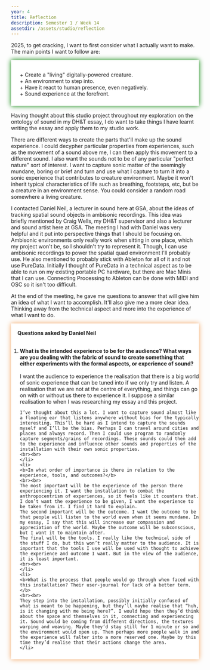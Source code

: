 ```yaml
---
year: 4
title: Reflection
description: Semester 1 / Week 14
assetdir: /assets/studio/reflection
---
```

2025, to get cracking, I want to first consider what I actually want to make.
The main points I want to follow are:

<div class="" style="padding: 0px 0px 10px; filter: drop-shadow(0px 0px 7px green); background-color: white;">
<br>
<ul style="list-style-type: none;">
    <li> + Create a "living" digitally-powered creature.</li>
    <li> + An environment to step into.</li>
    <li> + Have it react to human presence, even negatively.</li>
    <li> + Sound experience at the forefront.</li>
</ul>
</div>
<br>
Having thought about this studio project throughout my exploration on the ontology of sound in my DH&T essay, I do want to take things I have learnt writing the essay and apply them to my studio work. 

There are different ways to create the parts that'll make up the sound experience. I could decypher particular properties from experiences, such as the movement of a sound above me, I can then apply this movement to a different sound. I also want the sounds not to be of any particular "perfect nature" sort of interest. I want to capture sonic matter of the seemingly mundane, boring or brief and turn and use what I capture to turn it into a sonic experience that contributes to creature environment. Maybe it won't inherit typical characteristics of life such as breathing, footsteps, etc, but be a creature in an environment sense. You could consider a random road somewhere a living creature.

I contacted Daniel Neil, a lecturer in sound here at GSA, about the ideas of tracking spatial sound objects in ambisonic recordings. This idea was briefly mentioned by Craig Wells, my DH&T supervisor and also a lecturer and sound artist here at GSA. The meeting I had with Daniel was very helpful and it put into perspective things that I should be focusing on. Ambisonic environments only really work when sitting in one place, which my project won't be, so I shouldn't try to represent it. Though, I can use ambisonic recordings to power the spatial quad environment I'll probably use. He also mentioned to probably stick with Ableton for all of it and not use PureData. Initially I thought of PureData in a technical aspect as to be able to run on my existing portable PC hardware, but there are Mac Minis that I can use. Connecting Processing to Ableton can be done with MIDI and OSC so it isn't too difficult. 

At the end of the meeting, he gave me questions to answer that will give him an idea of what I want to accomplish. It'll also give me a more clear idea. Thinking away from the technical aspect and more into the experience of what I want to do.

<div class="" style="padding: 0px 0px 10px; filter: drop-shadow(0px 0px 7px SandyBrown); background-color: white;">
<br>
<b>&emsp; Questions asked by Daniel Neil</b>
<br><br>
<ol style="">
    <li>
    <b>What is the intended experience to be for the audience? What ways are you dealing with the fabric of sound to create something that either experiments with the formal aspects, or experience of sound?</b>
    <br><br>
    I want the audience to experience the realisation that there is a big world of sonic experience that can be tuned into if we only try and listen. A realisation that we are not at the centre of everything, and things can go on with or without us there to experience it. I suppose a similar realisation to when I was researching my essay and this project. 
    
    I’ve thought about this a lot. I want to capture sound almost like a floating ear that listens anywhere without bias for the typically interesting. This’ll be hard as I intend to capture the sounds myself and I’ll be the bias. Perhaps I can travel around cities and places and always record. Then I could use program to randomly capture segments/grains of recordings. These sounds could then add to the experience and influence other sounds and properties of the installation with their own sonic properties. 
    <br><br>
    </li>
    <li>
    <b>In what order of importance is there in relation to the experience, tools, and outcomes?</b>
    <br><br>
    The most important will be the experience of the person there experiencing it. I want the installation to combat the anthropocentrism of experiences, so it feels like it counters that. I don’t want the experience to be given, I want the experience to be taken from it. I find it hard to explain.
    The second important will be the outcome. I want the outcome to be that people will listen to the world even when it seems mundane. In my essay, I say that this will increase our compassion and appreciation of the world. Maybe the outcome will be subconscious, but I want it to maintain after.
    The final will be the tools. I really like the technical side of the stuff I do, but this won’t really matter to the audience. It is important that the tools I use will be used with thought to achieve the experience and outcome I want. But in the view of the audience, it is least important.
    <br><br>
    </li>
    <li>
    <b>What is the process that people would go through when faced with this installation? Their user-journal for lack of a better term.</b>
    <br><br>
    They step into the installation, possibly initially confused of what is meant to be happening, but they’ll maybe realise that “huh, is it changing with me being here?”. I would hope then they’d think about the space and themselves in it, connecting and experiencing it. Sound would be coming from different directions, the textures warping and weaving. Maybe they’d stay still for 1 minute or so and the environment would open up. Then perhaps more people walk in and the experience will falter into a more reserved one. Maybe by this time they’d realise that their actions change the area. 
    </li>
</ol>
</div>


